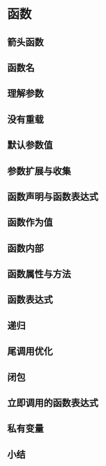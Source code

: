 # 函数
## 箭头函数
## 函数名
## 理解参数
## 没有重载
## 默认参数值
## 参数扩展与收集
## 函数声明与函数表达式
## 函数作为值
## 函数内部
## 函数属性与方法
## 函数表达式
## 递归
## 尾调用优化
## 闭包
## 立即调用的函数表达式
## 私有变量
## 小结